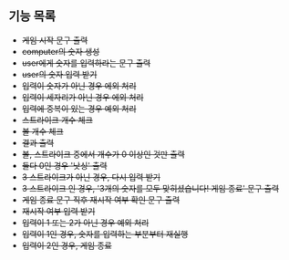 ## 기능 목록 
- ~~게임 시작 문구 출력~~
- ~~computer의 숫자 생성~~
- ~~user에게 숫자를 입력하라는 문구 출력~~
- ~~user의 숫자 입력 받기~~
- ~~입력이 숫자가 아닌 경우 에외 처리~~
- ~~입력이 세자리가 아닌 경우 에외 처리~~
- ~~입력에 중복이 있는 경우 예외 처리~~
- ~~스트라이크 개수 체크~~
- ~~볼 개수 체크~~
- ~~결과 출력~~
- ~~볼, 스트라이크 중에서 개수가 0 이상인 것만 출력~~
- ~~둘다 0인 경우 '낫싱' 출력~~
- ~~3 스트라이크가 아닌 경우, 다시 입력 받기~~
- ~~3 스트라이크 인 경우, '3개의 숫자를 모두 맞히셨습니다! 게임 종료' 문구 출력~~
- ~~게임 종료 문구 직후 재시작 여부 확인 문구 출력~~
- ~~재시작 여부 입력 받기~~
- ~~입력이 1 또는 2가 아닌 경우 예외 처리~~
- ~~입력이 1인 경우, 숫자를 입력하는 부분부터 재실행~~
- ~~입력이 2인 경우, 게임 종료~~